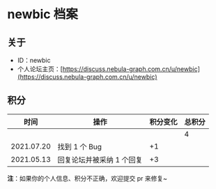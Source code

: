 # newbic 档案

## 关于

- ID：newbic
- 个人论坛主页：[https://discuss.nebula-graph.com.cn/u/newbic](https://discuss.nebula-graph.com.cn/u/newbic)

## 积分

| 时间 | 操作 | 积分变化 | 总积分  |
| --- | --- | --- | --- |
|  |  |  | 4 |
| 2021.07.20 | 找到 1 个 Bug | +1 |  |
| 2021.05.13 | 回复论坛并被采纳 1 个回复 | +3 |  |

**注**：如果你的个人信息、积分不正确，欢迎提交 pr 来修复~
